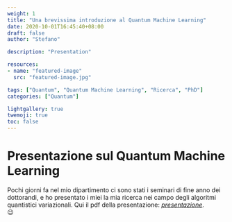 ```yaml
---
weight: 1
title: "Una brevissima introduzione al Quantum Machine Learning"
date: 2020-10-01T16:45:40+08:00
draft: false
author: "Stefano"

description: "Presentation"

resources:
- name: "featured-image"
  src: "featured-image.jpg"

tags: ["Quantum", "Quantum Machine Learning", "Ricerca", "PhD"]
categories: ["Quantum"]

lightgallery: true
twemoji: true
toc: false
---
```


# Presentazione sul Quantum Machine Learning

Pochi giorni fa nel mio dipartimento ci sono stati i seminari di fine anno dei dottorandi, e ho presentato i miei la mia ricerca nei campo degli algoritmi quantistici variazionali. Qui il pdf della presentazione: [_presentazione_](/documenti/EoY_PhD_2021.pdf).  
:wink:
